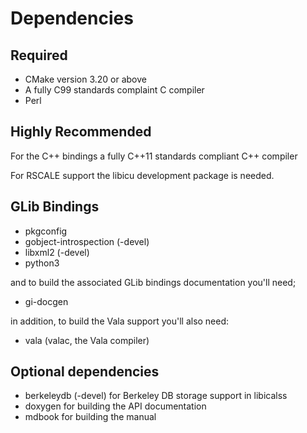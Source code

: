 # Dependencies

## Required

- CMake version 3.20 or above
- A fully C99 standards complaint C compiler
- Perl

## Highly Recommended

For the C++ bindings a fully C++11 standards compliant C++ compiler

For RSCALE support the libicu development package is needed.

## GLib Bindings

- pkgconfig
- gobject-introspection (-devel)
- libxml2 (-devel)
- python3

and to build the associated GLib bindings documentation you'll need;

- gi-docgen

in addition, to build the Vala support you'll also need:

- vala (valac, the Vala compiler)

## Optional dependencies

- berkeleydb (-devel) for Berkeley DB storage support in libicalss
- doxygen for building the API documentation
- mdbook for building the manual
